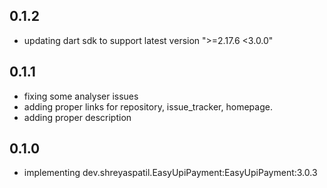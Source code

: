 ## 0.1.2

- updating dart sdk to support latest version ">=2.17.6 <3.0.0"

## 0.1.1

- fixing some analyser issues
- adding proper links for repository, issue_tracker, homepage.
- adding proper description

## 0.1.0

- implementing dev.shreyaspatil.EasyUpiPayment:EasyUpiPayment:3.0.3
